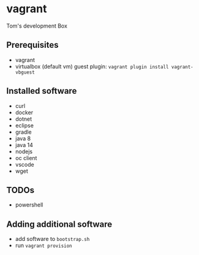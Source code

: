 # vagrant
Tom's development Box

## Prerequisites

- vagrant
- virtualbox (default vm) guest plugin: `vagrant plugin install vagrant-vbguest`

## Installed software

- curl
- docker
- dotnet
- eclipse
- gradle
- java 8
- java 14
- nodejs
- oc client
- vscode
- wget

## TODOs

- powershell

## Adding additional software

- add software to `bootstrap.sh`
- run `vagrant provision`

